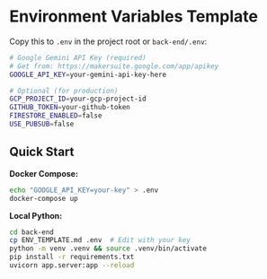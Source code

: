 # Environment Variables Template

Copy this to `.env` in the project root or `back-end/.env`:

```bash
# Google Gemini API Key (required)
# Get from: https://makersuite.google.com/app/apikey
GOOGLE_API_KEY=your-gemini-api-key-here

# Optional (for production)
GCP_PROJECT_ID=your-gcp-project-id
GITHUB_TOKEN=your-github-token
FIRESTORE_ENABLED=false
USE_PUBSUB=false
```

## Quick Start

**Docker Compose:**
```bash
echo "GOOGLE_API_KEY=your-key" > .env
docker-compose up
```

**Local Python:**
```bash
cd back-end
cp ENV_TEMPLATE.md .env  # Edit with your key
python -m venv .venv && source .venv/bin/activate
pip install -r requirements.txt
uvicorn app.server:app --reload
```
